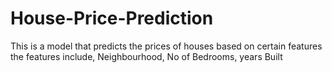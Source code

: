 # House-Price-Prediction
This is a model that predicts the prices of houses based on certain features the features include, Neighbourhood, No of Bedrooms, years Built
